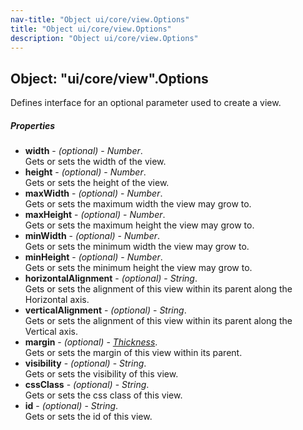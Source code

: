```yaml
---
nav-title: "Object ui/core/view.Options"
title: "Object ui/core/view.Options"
description: "Object ui/core/view.Options"
---
```

## Object: "ui/core/view".Options  
Defines interface for an optional parameter used to create a view.

##### Properties
 - **width** - _(optional)_ - _Number_.    
  Gets or sets the width of the view.
 - **height** - _(optional)_ - _Number_.    
  Gets or sets the height of the view.
 - **maxWidth** - _(optional)_ - _Number_.    
  Gets or sets the maximum width the view may grow to.
 - **maxHeight** - _(optional)_ - _Number_.    
  Gets or sets the maximum height the view may grow to.
 - **minWidth** - _(optional)_ - _Number_.    
  Gets or sets the minimum width the view may grow to.
 - **minHeight** - _(optional)_ - _Number_.    
  Gets or sets the minimum height the view may grow to.
 - **horizontalAlignment** - _(optional)_ - _String_.    
  Gets or sets the alignment of this view within its parent along the Horizontal axis.
 - **verticalAlignment** - _(optional)_ - _String_.    
  Gets or sets the alignment of this view within its parent along the Vertical axis.
 - **margin** - _(optional)_ - [_Thickness_](../../../utils/geometry/Thickness.md).    
  Gets or sets the margin of this view within its parent.
 - **visibility** - _(optional)_ - _String_.    
  Gets or sets the visibility of this view.
 - **cssClass** - _(optional)_ - _String_.    
  Gets or sets the css class of this view.
 - **id** - _(optional)_ - _String_.    
  Gets or sets the id of this view.